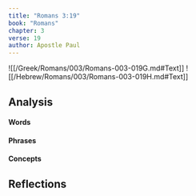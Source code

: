 ```yaml
---
title: "Romans 3:19"
book: "Romans"
chapter: 3
verse: 19
author: Apostle Paul
---
```

![[/Greek/Romans/003/Romans-003-019G.md#Text]]
![[/Hebrew/Romans/003/Romans-003-019H.md#Text]]

## Analysis

#### Words

#### Phrases

#### Concepts

## Reflections
